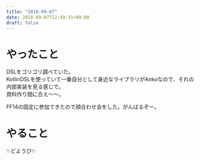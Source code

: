 ```yaml
---
title: "2018-09-07"
date: 2018-09-07T22:49:31+09:00
draft: false
---
```


# やったこと  
DSLをゴリゴリ調べていた。  
KotlinDSLを使っていて一番自分として身近なライブラリがAnkoなので、それの内部実装を見る感じで。  
資料作り間に合え〜〜。  
  
FF14の固定に参加できたので顔合わせ会をした。がんばるぞー。
  
# やること  
✨どようび✨  
